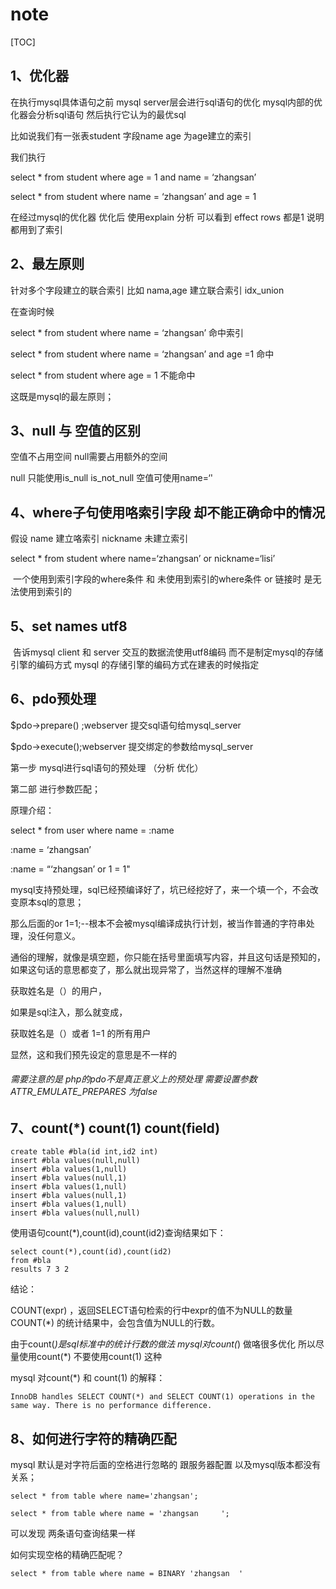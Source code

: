 # note

[TOC]



## 1、优化器

在执行mysql具体语句之前  mysql server层会进行sql语句的优化   mysql内部的优化器会分析sql语句 然后执行它认为的最优sql

比如说我们有一张表student   字段name age  为age建立的索引



我们执行 

select * from student where age = 1 and name = ‘zhangsan’

select * from student where name = ‘zhangsan’ and age = 1



在经过mysql的优化器 优化后 使用explain 分析  可以看到 effect rows 都是1  说明都用到了索引







## 2、最左原则

针对多个字段建立的联合索引  比如 nama,age  建立联合索引 idx_union

在查询时候   

select * from student where name = ‘zhangsan’      命中索引

select * from student where name = ‘zhangsan’ and age =1     命中

select * from student where age = 1                         不能命中

这既是mysql的最左原则； 





## 3、null 与 空值的区别

空值不占用空间  null需要占用额外的空间

null 只能使用is_null  is_not_null  空值可使用name=‘'





## 4、where子句使用咯索引字段 却不能正确命中的情况

 

假设 name 建立咯索引  nickname  未建立索引

select * from student  where name=‘zhangsan’ or nickname=‘lisi’   

​     一个使用到索引字段的where条件 和 未使用到索引的where条件 or 链接时 是无法使用到索引的



## 5、set names utf8   

​    告诉mysql  client 和 server 交互的数据流使用utf8编码    而不是制定mysql的存储引擎的编码方式  mysql 的存储引擎的编码方式在建表的时候指定 





## 6、pdo预处理

$pdo->prepare() ;webserver 提交sql语句给mysql_server 

$pdo->execute();webserver 提交绑定的参数给mysql_server



第一步  mysql进行sql语句的预处理 （分析 优化）

第二部  进行参数匹配；





原理介绍： 

select * from user where name = :name

:name = ‘zhangsan’

:name = “‘zhangsan’ or 1 = 1"





mysql支持预处理，sql已经预编译好了，坑已经挖好了，来一个填一个，不会改变原本sql的意思；

那么后面的or 1=1;--根本不会被mysql编译成执行计划，被当作普通的字符串处理，没任何意义。

通俗的理解，就像是填空题，你只能在括号里面填写内容，并且这句话是预知的，如果这句话的意思都变了，那么就出现异常了，当然这样的理解不准确

获取姓名是（）的用户，

如果是sql注入，那么就变成，

获取姓名是（）或者 1=1 的所有用户

显然，这和我们预先设定的意思是不一样的





###### 需要注意的是  php的pdo不是真正意义上的预处理  需要设置参数 ATTR_EMULATE_PREPARES 为false 





## 7、count(*)  count(1)  count(field)

```
create table #bla(id int,id2 int)
insert #bla values(null,null)
insert #bla values(1,null)
insert #bla values(null,1)
insert #bla values(1,null)
insert #bla values(null,1)
insert #bla values(1,null)
insert #bla values(null,null)
```

使用语句count(*),count(id),count(id2)查询结果如下：

```
select count(*),count(id),count(id2)
from #bla
results 7 3 2
```

结论：

COUNT(expr) ，返回SELECT语句检索的行中expr的值不为NULL的数量     COUNT(*) 的统计结果中，会包含值为NULL的行数。

由于count(*)是sql标准中的统计行数的做法  mysql对count(*) 做咯很多优化  所以尽量使用count(*)  不要使用count(1)  这种



mysql 对count(*) 和 count(1) 的解释：

```
InnoDB handles SELECT COUNT(*) and SELECT COUNT(1) operations in the same way. There is no performance difference.      
```





## 8、如何进行字符的精确匹配

mysql 默认是对字符后面的空格进行忽略的 跟服务器配置 以及mysql版本都没有关系；

```
select * from table where name='zhangsan';

select * from table where name = 'zhangsan     ';
```

可以发现 两条语句查询结果一样

如何实现空格的精确匹配呢？

```
select * from table where name = BINARY 'zhangsan  '
```

